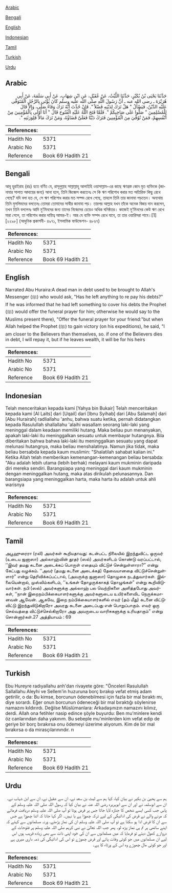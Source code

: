 [Arabic](#arabic)

[Bengali](#bengali)

[English](#english)

[Indonesian](#indonesian)

[Tamil](#tamil)

[Turkish](#turkish)

[Urdu](#urdu)

## Arabic


<div dir="rtl" lang="ar" style={{fontSize:'larger',backgroundColor:'#f8f9fa',padding:20}}>
حَدَّثَنَا يَحْيَى بْنُ بُكَيْرٍ، حَدَّثَنَا اللَّيْثُ، عَنْ عُقَيْلٍ، عَنِ ابْنِ شِهَابٍ، عَنْ أَبِي سَلَمَةَ، عَنْ أَبِي هُرَيْرَةَ ـ رضى الله عنه ـ أَنَّ رَسُولَ اللَّهِ صلى الله عليه وسلم كَانَ يُؤْتَى بِالرَّجُلِ الْمُتَوَفَّى عَلَيْهِ الدَّيْنُ، فَيَسْأَلُ ‏"‏ هَلْ تَرَكَ لِدَيْنِهِ فَضْلاً ‏"‏‏.‏ فَإِنْ حُدِّثَ أَنَّهُ تَرَكَ وَفَاءً صَلَّى، وَإِلاَّ قَالَ لِلْمُسْلِمِينَ ‏"‏ صَلُّوا عَلَى صَاحِبِكُمْ ‏"‏‏.‏ فَلَمَّا فَتَحَ اللَّهُ عَلَيْهِ الْفُتُوحَ قَالَ ‏"‏ أَنَا أَوْلَى بِالْمُؤْمِنِينَ مِنْ أَنْفُسِهِمْ، فَمَنْ تُوُفِّيَ مِنَ الْمُؤْمِنِينَ فَتَرَكَ دَيْنًا فَعَلَىَّ قَضَاؤُهُ، وَمَنْ تَرَكَ مَالاً فَلِوَرَثَتِهِ ‏"‏‏.‏
</div>
<div style={{backgroundColor:'#f8f9fa',padding:20, marginBottom: 10}}><table> <thead> <tr> <th>References:</th> <th></th> </tr> </thead> <tbody><tr><td>Hadith No</td><td>5371</td></tr><tr><td>Arabic No</td><td>5371</td></tr><tr><td>Reference</td><td>Book 69 Hadith 21</td></tr></tbody></table></div>

## Bengali


<div dir="ltr" lang="bn" style={{fontSize:'larger',backgroundColor:'#f8f9fa',padding:20}}>
আবূ হুরাইরাহ (রাঃ) হতে বর্ণিত যে, রাসূলুল্লাহ সাল্লাল্লাহু আলাইহি ওয়াসাল্লাম-এর কাছে ঋণগ্রস্ত কোন মৃত ব্যক্তিকে (জানাযার সালাত আদায়ের জন্য) আনা হলে, তিনি জিজ্ঞেস করতেনঃ সে কি ঋণ পরিশোধ করার মত অতিরিক্ত কিছু রেখে গেছে? যদি বলা হত যে, সে ঋণ পরিশোধ করার মত সম্পদ রেখে গেছে, তাহলে তিনি তার জানাযা পড়তেন। অন্যথায় তিনি মুসলিমদের বলতেনঃ তোমরা তোমাদের সাথীর জানাযা পড়। তারপর আল্লাহ যখন তাঁকে অনেক বিজয় দান করলেন, তখন তিনি বললেনঃ আমি মু’মিনদের জন্য তাদের নিজেদের চেয়েও অধিক ঘনিষ্ঠতর। কাজেই মু’মিনদের কেউ ঋণ রেখে মারা গেলে, তা পরিশোধ করার দায়িত্ব আমার-ই। আর যে ব্যক্তি সম্পদ রেখে যাবে, তা তার ওয়ারিসরা পাবে।[1][২২৯৮] (আধুনিক প্রকাশনী- ৪৯৭১, ইসলামিক ফাউন্ডেশন- ৪৮৬৭)
</div>
<div style={{backgroundColor:'#f8f9fa',padding:20, marginBottom: 10}}><table> <thead> <tr> <th>References:</th> <th></th> </tr> </thead> <tbody><tr><td>Hadith No</td><td>5371</td></tr><tr><td>Arabic No</td><td>5371</td></tr><tr><td>Reference</td><td>Book 69 Hadith 21</td></tr></tbody></table></div>

## English


<div dir="ltr" lang="en" style={{fontSize:'larger',backgroundColor:'#f8f9fa',padding:20}}>
Narrated Abu Huraira:A dead man in debt used to be brought to Allah's Messenger (ﷺ) who would ask, "Has he left anything to re pay his debts?" If he was informed that he had left something to cover his debts the Prophet (ﷺ) would offer the funeral prayer for him; otherwise he would say to the Muslims present there), "Offer the funeral prayer for your friend:"but when Allah helped the Prophet (ﷺ) to gain victory (on his expeditions), he said, "I am closer to the Believers than themselves, so. if one of the Believers dies in debt, I will repay it, but if he leaves wealth, it will be for his heirs
</div>
<div style={{backgroundColor:'#f8f9fa',padding:20, marginBottom: 10}}><table> <thead> <tr> <th>References:</th> <th></th> </tr> </thead> <tbody><tr><td>Hadith No</td><td>5371</td></tr><tr><td>Arabic No</td><td>5371</td></tr><tr><td>Reference</td><td>Book 69 Hadith 21</td></tr></tbody></table></div>

## Indonesian


<div dir="ltr" lang="id" style={{fontSize:'larger',backgroundColor:'#f8f9fa',padding:20}}>
Telah menceritakan kepada kami [Yahya bin Bukair] Telah menceritakan kepada kami [Al Laits] dari [Uqail] dari [Ibnu Syihab] dari [Abu Salamah] dari [Abu Hurairah] radliallahu 'anhu, bahwa suatu ketika, pernah didatangkan kepada Rasulullah shallallahu 'alaihi wasallam seorang laki-laki yang meninggal dalam keadaan memiliki hutang. Maka beliau pun menanyakan, apakah laki-laki itu meninggalkan sesuatu untuk membayar hutangnya. Bila diberitakan bahwa bahwa laki-laki itu meninggalkan sesuatu yang dapat melunasi hutangnya, maka beliau menshalatinya. Namun jika tidak, maka beliau bersabda kepada kaum muslimin: "Shalatilah sahabat kalian ini." Ketika Allah telah memberikan kemenangan-kemenangan beliau bersabda: "Aku adalah lebih utama (lebih berhak) melayani kaum mukminin daripada diri mereka sendiri. Barangsiapa yang meninggal dari kaum mukminin dengan meninggalkan hutang, maka atas dirikulah pelunasannya. Dan barangsiapa yang meninggalkan harta, maka harta itu adalah untuk ahli warisnya
</div>
<div style={{backgroundColor:'#f8f9fa',padding:20, marginBottom: 10}}><table> <thead> <tr> <th>References:</th> <th></th> </tr> </thead> <tbody><tr><td>Hadith No</td><td>5371</td></tr><tr><td>Arabic No</td><td>5371</td></tr><tr><td>Reference</td><td>Book 69 Hadith 21</td></tr></tbody></table></div>

## Tamil


<div dir="ltr" lang="ta" style={{fontSize:'larger',backgroundColor:'#f8f9fa',padding:20}}>
அபூஹுரைரா (ரலி) அவர்கள் கூறியதாவது: கடன்பட்ட நிலையில் இறந்துவிட்ட ஒருவர் (உடைய ஜனாஸா) அல்லாஹ்வின் தூதர் (ஸல்) அவர்களிடம் கொண்டு வரப்பட்டால், ‘‘இவர் தமது கடனை அடைக்கப் பொருள் எதையும் விட்டுச் சென்றுள்ளாரா?” என்று கேட்பது வழக்கம். ‘‘அவர் (தமது கடனை அடைக்கத்) தேவையானதை விட்டுச்சென்றுள்ளார்” என்று தெரிவிக்கப்பட்டால், (அவருக்கு ஜனாஸா) தொழுகை நடத்துவார்கள். இல்லையென்றால், முஸ்லிம்களிடம், ‘‘உங்கள் தோழருக்காகத் தொழுங்கள்” என்று கூறிவிடுவார்கள். நபி (ஸல்) அவர்களுக்கு அல்லாஹ் பல வெற்றிகளை அளித்தபோது அவர்கள், ‘‘நான் இறைநம்பிக்கையாளர்களுக்கு அவர்களுடைய உயிர்களைவிட நெருக்கமானவன் ஆவேன். ஆகவே, இறை நம்பிக்கையாளர்களில் எவர் (தம் மீது) கடனை விட்டுவிட்டு இறந்துவிடுகிறாரோ அவரது கடனை அடைப்பது என் பொறுப்பாகும். எவர் ஒரு செல்வத்தை விட்டுச்செல்கிறாரோ அது அவருடைய வாரிசுகளுக்கு உரியதாகும்” என்று சொன்னார்கள்.27 அத்தியாயம் : 69
</div>
<div style={{backgroundColor:'#f8f9fa',padding:20, marginBottom: 10}}><table> <thead> <tr> <th>References:</th> <th></th> </tr> </thead> <tbody><tr><td>Hadith No</td><td>5371</td></tr><tr><td>Arabic No</td><td>5371</td></tr><tr><td>Reference</td><td>Book 69 Hadith 21</td></tr></tbody></table></div>

## Turkish


<div dir="ltr" lang="tr" style={{fontSize:'larger',backgroundColor:'#f8f9fa',padding:20}}>
Ebu Hureyre radıyallahu anh'dan rivayete göre: "Önceleri Rasulullah Sallallahu Aleyhi ve Sellem'in huzuruna borç bırakıp vefat etmiş adam getirilir, o da: Bu kimse, borcunun ödenebilmesi için fazla bir mal bıraktı mı, diye sorardı. Eğer onun borcunun ödeneceği bir mal bıraktığı söylenirse namazını kıldırırdı. Değilse Müslümanlara: Arkadaşınızın namazını kılınız, derdi. Allah ona fetihler nasip edince şöyle buyurdu: Ben mu'minlere kendi öz canlarından daha yakınım. Bu sebeple mu'minlerden kim vefat edip de geriye bir borç bırakırsa onu ödemeyi üzerime alıyorum. Kim de bir mal bırakırsa o da mirasçılarınındır. rı
</div>
<div style={{backgroundColor:'#f8f9fa',padding:20, marginBottom: 10}}><table> <thead> <tr> <th>References:</th> <th></th> </tr> </thead> <tbody><tr><td>Hadith No</td><td>5371</td></tr><tr><td>Arabic No</td><td>5371</td></tr><tr><td>Reference</td><td>Book 69 Hadith 21</td></tr></tbody></table></div>

## Urdu


<div dir="rtl" lang="ur" style={{fontSize:'larger',backgroundColor:'#f8f9fa',padding:20}}>
ہم سے یحییٰ بن بکیر نے بیان کیا، کہا ہم سے لیث بن سعد نے، ان سے عقیل نے، ان سے ابن شہاب نے، ان سے ابوسلمہ نے اور ان سے ابوہریرہ رضی اللہ عنہ نے بیان کیا کہ رسول اللہ صلی اللہ علیہ وسلم کے پاس جب کسی ایسے شخص کا جنازہ لایا جاتا جس پر قرض ہوتا تو آپ صلی اللہ علیہ وسلم دریافت فرماتے کہ مرنے والے نے قرض کی ادائیگی کے لیے ترکہ چھوڑا ہے یا نہیں۔ اگر کہا جاتا کہ اتنا چھوڑا ہے جس سے ان کا قرض ادا ہو سکتا ہے تو آپ صلی اللہ علیہ وسلم ان کی نماز پڑھتے، ورنہ مسلمانوں سے کہتے کہ اپنے ساتھی پر تم ہی نماز پڑھ لو۔ پھر جب اللہ تعالیٰ نے نبی کریم صلی اللہ علیہ وسلم پر فتوحات کے دروازے کھول دیئے تو فرمایا کہ میں مسلمانوں سے ان کی خود اپنی ذات سے بھی زیادہ قریب ہوں اس لیے ان مسلمانوں میں جو کوئی وفات پائے اور قرض چھوڑے تو اس کی ادائیگی کی ذمہ داری میری ہے اور جو کوئی مال چھوڑے وہ اس کے ورثاء کا ہے۔
</div>
<div style={{backgroundColor:'#f8f9fa',padding:20, marginBottom: 10}}><table> <thead> <tr> <th>References:</th> <th></th> </tr> </thead> <tbody><tr><td>Hadith No</td><td>5371</td></tr><tr><td>Arabic No</td><td>5371</td></tr><tr><td>Reference</td><td>Book 69 Hadith 21</td></tr></tbody></table></div>